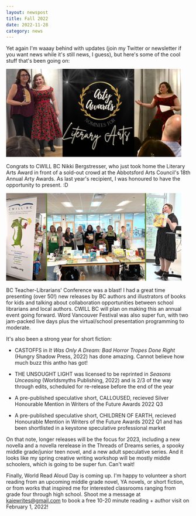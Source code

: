 ```yaml
---
layout: newspost
title: Fall 2022
date: 2022-11-28
category: news
---
```


Yet again I'm waaay behind with updates (join my Twitter or newsletter if you want news while it's still news, I guess), but here's some of the cool stuff that's been going on:

<img src="/blog-banners2.jpg" style="max-width:95%;">

Congrats to CWILL BC Nikki Bergstresser, who just took home the Literary Arts Award in front of a sold-out crowd at the Abbotsford Arts Council's 18th Annual Arty Awards. As last year's recipient, I was honoured to have the opportunity to present. :D

<img src="/blog-banners1.jpg" style="max-width:95%;">

BC Teacher-Librarians' Conference was a blast! I had a great time presenting (over 50!) new releases by BC authors and illustrators of books for kids and talking about collaboration opportunities between school librarians and local authors. CWILL BC will plan on making this an annual event going forward. Word Vancouver Festival was also super fun, with two jam-packed live days plus the virtual/school presentation programming to moderate.
 
It's also been a strong year for short fiction:
 
 - CASTOFFS in *It Was Only A Dream: Bad Horror Tropes Done Right* (Hungry Shadow Press, 2022) has done amazing. Cannot believe how much buzz this antho has got!
 
 - THE UNSOUGHT LIGHT was licensed to be reprinted in *Seasons Unceasing* (Worldsmyths Publishing, 2022) and is 2/3 of the way through edits, scheduled for re-release before the end of the year
 
 - A pre-published speculative short, CALLOUSED, recieved Silver Honourable Mention in Writers of the Future Awards 2022 Q3

 - A pre-published speculative short, CHILDREN OF EARTH, recieved Honourable Mention in Writers of the Future Awards 2022 Q1 and has been shortlisted in a keystone speculative professional market
  
On that note, longer releases will be the focus for 2023, including a new novella and a novella rerelease in the Threads of Dreams series, a spooky middle grade/junior teen novel, and a new adult speculative series. And it looks like my spring creative writing workshop will be mostly middle schoolers, which is going to be super fun. Can't wait!
  
Finally, World Read Aloud Day is coming up. I'm happy to volunteer a short reading from an upcoming middle grade novel, YA novels, or short fiction, or from works that inspired me for interested classrooms ranging from grade four through high school. Shoot me a message at kaiewrites@gmail.com to book a free 10-20 minute reading + author visit on February 1, 2022!
